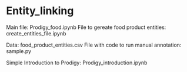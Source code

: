 # Entity_linking

Main file: Prodigy_food.ipynb
File to gereate food product entities: create_entities_file.ipynb

Data: food_product_entities.csv
File with code to run manual annotation: sample.py

Simple Introduction to Prodigy: Prodigy_introduction.ipynb
